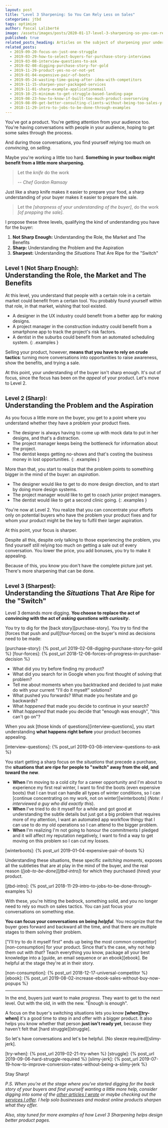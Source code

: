 ```yaml
---
layout: post
title: "Level 3 Sharpening: So You Can Rely Less on Sales"
categories: jtbd
tags: optimize
author: Pascal Laliberté
image: /assets/images/posts/2020-01-17-level-3-sharpening-so-you-can-rely-less-on-sales.jpg
published: true
related_posts_heading: Articles on the subject of sharpening your understanding of the buyer
related_posts:
  - 2019-09-20-focus-on-just-one-struggle
  - 2019-03-29-how-to-select-buyers-for-purchase-story-interviews
  - 2019-03-08-interview-questions-to-ask
  - 2019-02-08-digging-purchase-story-for-gold
  - 2019-11-29-product-yes-no-or-not-yet
  - 2019-01-04-expensive-pair-of-boots
  - 2019-05-24-wasting-time-going-after-idea-with-competitors
  - 2019-11-15-sharpen-your-packaged-services
  - 2019-11-01-sharp-example-applicationemail
  - 2019-10-25-minimum-to-get-struggle-based-landing-page
  - 2019-08-23-how-to-know-if-built-too-much-product-overserving
  - 2019-08-09-get-better-consulting-clients-without-being-too-sales-y
  - 2018-11-29-intro-to-jobs-to-be-done-through-examples
---
```


You've got a product. You're getting attention from your audience too. You're having conversations with people in your audience, hoping to get some sales through the process.

And during those conversations, you find yourself relying too much on _convincing_, on _selling_.

Maybe you're working a little too hard. **Something in your toolbox might benefit from a little more sharpening.**

> Let the _knife_ do the work
> 
> -- <cite>Chef Gordon Ramsay</cite>

Just like a sharp knife makes it easier to prepare your food, a sharp understanding of your buyer makes it easier to prepare the sale.

> Let the _[sharpness of your understanding of the buyer]_, do the work _[of prepping the sale]_.

I propose these three levels, qualifying the kind of understanding you have for the buyer:

1. **Not Sharp Enough:** Understanding the Role, the Market and The Benefits
2. **Sharp:** Understanding the Problem and the Aspiration
3. **Sharpest:** Understanding the _Situations_ That Are Ripe for the "Switch"

## <small>Level 1 (Not Sharp Enough):</small><br>Understanding the Role, the Market and The Benefits

At this level, you understand that people with a certain role in a certain market could benefit from a certain tool. You probably found yourself within that role, in that market, wishing that tool existed.

* A designer in the UX industry could benefit from a better app for making designs.
* A project manager in the construction industry could benefit from a smartphone app to track the project's risk factors.
* A dentist in the suburbs could benefit from an automated scheduling system.
{: .examples }

Selling your product, however, **means that you have to rely on crude tactics**: turning more conversations into opportunities to raise awareness, show the benefits, and trying a sale.

At this point, your understanding of the buyer isn't sharp enough. It's out of focus, since the focus has been on the _appeal_ of your product. Let's move to Level 2.

## <small>Level 2 (Sharp):</small><br>Understanding the Problem and the Aspiration

As you focus a little more on the buyer, you get to a point where you understand whether they have a problem your product fixes.

* The designer is always having to come up with mock data to put in her designs, and that's a distraction.
* The project manager keeps being the bottleneck for information about the project.
* The dentist keeps getting no-shows and that's costing the business money in lost opportunities.
{: .examples }

More than that, you start to realize that the problem points to something bigger in the mind of the buyer: an _aspiration_.

* The designer would like to get to do more design direction, and to start by doing more design systems.
* The project manager would like to get to coach junior project managers.
* The dentist would like to get a second clinic going.
{: .examples }

You're now at Level 2. You realize that you can concentrate your efforts only on potential buyers who have the problem your product fixes and for whom your product might be the key to fulfil their larger aspiration.

At this point, your focus is sharper.

Despite all this, despite only talking to those experiencing the problem, you find yourself still relying too much on getting a sale out of every conversation. You lower the price, you add bonuses, you try to make it appealing.

Because of this, you know you don't have the complete picture just yet. There's more sharpening that can be done.

## <small>Level 3 (Sharpest):</small><br> Understanding the _Situations_ That Are Ripe for the "Switch"

Level 3 demands more digging. **You choose to replace the act of _convincing_ with the act of _asking questions with curiosity_.**

You try to dig for the [back story][purchase-story]. You try to find the [forces that push and pull][four-forces] on the buyer's mind as decisions need to be made:

[purchase-story]: {% post_url 2019-02-08-digging-purchase-story-for-gold %}
[four-forces]: {% post_url 2018-12-06-forces-of-progress-in-purchase-decision %}

* What did you try before finding my product?
* What did you search for in Google when you first thought of solving that problem?
* Tell me about moments when you backtracked and decided to just make do with your current "I'll do it myself" solutions?
* What pushed you forwards? What made you hesitate and go backwards?
* What _happened_ that made you decide to continue in your search?
* What _happened_ that made you decide that "enough was enough", "this can't go on"?

When you ask [those kinds of questions][interview-questions], you start understanding **what happens right before** your product becomes appealing.

[interview-questions]: {% post_url 2019-03-08-interview-questions-to-ask %}

You start getting a sharp focus on the _situations_ that precede a purchase, the **situations that are ripe for people to "switch" away from the old, and toward the new**.

* **When** I'm moving to a cold city for a career opportunity and I'm about to experience my first real winter, I want to find the boots (even expensive boots) that I can trust can handle all types of winter conditions, so I can [continue concentrating on my work, not on winter][winterboots] (_Note: I interviewed a guy who did exactly this_).
* **When** I've tried to do it myself for a while and got good at understanding the subtle details but just got a big problem that requires more of my attention, I want an automated app workflow thingy that I can use to do my old operations so I can attend to the bigger problem.
* **When** I'm realizing I'm not going to honour the commitments I pledged and it will affect my reputation negatively, I want to find a way to get moving on this problem so I can cut my losses.

[winterboots]: {% post_url 2019-01-04-expensive-pair-of-boots %}

Understanding these situations, these specific _switching moments_, exposes all the subtleties that are at play in the mind of the buyer, and the real reason (_[job-to-be-done][jtbd-intro]_) for which they purchased (_hired_) your product.

[jtbd-intro]: {% post_url 2018-11-29-intro-to-jobs-to-be-done-through-examples %}

With these, you're hitting the bedrock, something solid, and you no longer need to rely so much on sales tactics. You can just focus your conversations on something else.

**You can focus your conversations on being _helpful_**. You recognize that the buyer goes forward and backward all the time, and that there are multiple stages to them solving their problem.

["I'll try to do it myself first" ends up being the most common competitor][non-consumption] for your product. Since that's the case, why not help them out with _that_? Teach everything you know, package all your best knowledge into a [guide, an email sequence or an ebook][ebook]. Be helpful at the stage they're at in their story.

[non-consumption]: {% post_url 2018-12-17-universal-competitor %}
[ebook]: {% post_url 2019-08-02-increase-ebook-sales-without-buy-now-popups %}

---

In the end, buyers just want to make _progress_. They want to get to the next level. Out with the old, in with the new. "Enough is enough".

A focus on the buyer's switching situations lets you know **[when][try-when]** it's a good time to step in and offer with a bigger product. It also helps you know whether that person **just isn't ready yet**, because they haven't felt that [hard struggle][struggle].

So let's have conversations and let's be helpful. [No sleeze required][slimy-jerk].

[try-when]: {% post_url 2019-02-21-try-when %}
[struggle]: {% post_url 2019-09-06-hard-struggle-required %}
[slimy-jerk]: {% post_url 2019-07-19-how-to-improve-conversion-rates-without-being-a-slimy-jerk %}

Stay Sharp!

_P.S. When you're at the stage where you've started digging for the back story of your buyers and find yourself wanting a little more help, consider digging into some of the [other articles I wrote](/articles) or maybe checking out the [services I offer](/services). I help solo businesses and modest online products sharpen what they offer._

_Also, stay tuned for more examples of how Level 3 Sharpening helps design better product pages._
